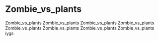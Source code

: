 # Zombie_vs_plants
Zombie_vs_plants Zombie_vs_plants Zombie_vs_plants Zombie_vs_plants Zombie_vs_plants Zombie_vs_plants Zombie_vs_plants Zombie_vs_plants 
iygs